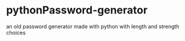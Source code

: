 # pythonPassword-generator
an old  password generator made with python  with length and strength choices

